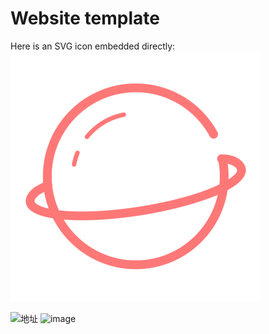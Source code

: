 # Website template
Here is an SVG icon embedded directly:
![icon](/assets/img/portfolio/website.svg)

![地址](liubo-hub.github.io/cbliu/)
![image](https://github.com/user-attachments/assets/6932180b-020f-428a-b270-a5fb869d4bae)

